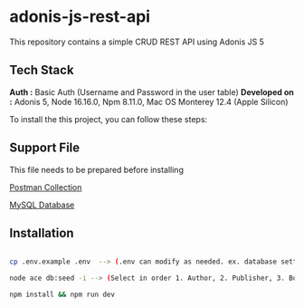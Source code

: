 # adonis-js-rest-api

This repository contains a simple CRUD REST API using Adonis JS 5

## Tech Stack

**Auth :** Basic Auth (Username and Password in the user table)
**Developed on :** Adonis 5, Node 16.16.0, Npm 8.11.0, Mac OS Monterey 12.4 (Apple Silicon)

To install the this project, you can follow these steps:

## Support File

This file needs to be prepared before installing

[Postman Collection](https://github.com/fajarfaruq/adonis-js-rest-api/blob/main/Adonis%20JS%20Rest%20API.postman_collection.json)

[MySQL Database](https://github.com/fajarfaruq/adonis-js-rest-api/blob/main/book_collections.sql)

## Installation

```bash

cp .env.example .env  --> (.env can modify as needed. ex. database setting)

node ace db:seed -i --> (Select in order 1. Author, 2. Publisher, 3. Book, 4. User)

npm install && npm run dev

```